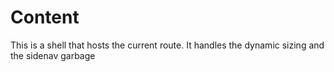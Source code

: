 # Content

This is a shell that hosts the current route. It handles the dynamic sizing and the sidenav garbage
